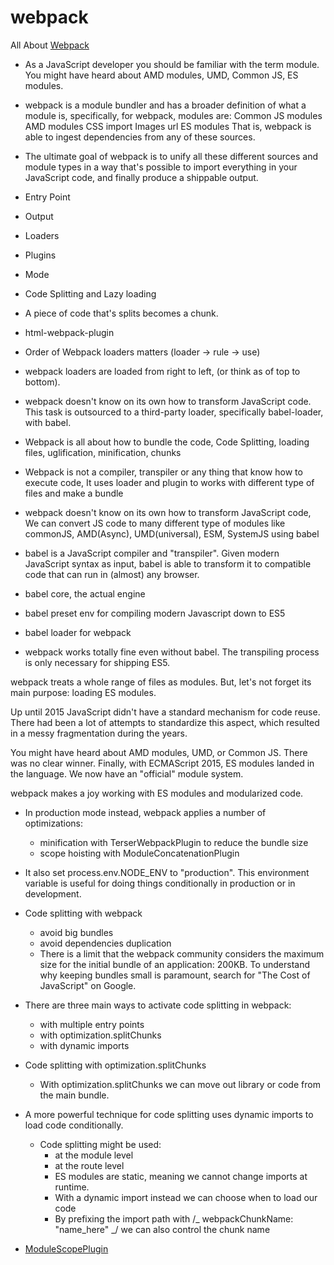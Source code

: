 # webpack

All About [Webpack](https://www.valentinog.com/blog/webpack/)

- As a JavaScript developer you should be familiar with the term module. You might have heard about AMD modules, UMD, Common JS, ES modules.

- webpack is a module bundler and has a broader definition of what a module is, specifically, for webpack, modules are:
  Common JS modules
  AMD modules
  CSS import
  Images url
  ES modules
  That is, webpack is able to ingest dependencies from any of these sources.

- The ultimate goal of webpack is to unify all these different sources and module types in a way that's possible to import everything in your JavaScript code, and finally produce a shippable output.

- Entry Point
- Output
- Loaders
- Plugins
- Mode
- Code Splitting and Lazy loading
- A piece of code that's splits becomes a chunk.
- html-webpack-plugin
- Order of Webpack loaders matters (loader -> rule -> use)
- webpack loaders are loaded from right to left, (or think as of top to bottom).
- webpack doesn't know on its own how to transform JavaScript code. This task is outsourced to a third-party loader, specifically babel-loader, with babel.
- Webpack is all about how to bundle the code, Code Splitting, loading files, uglification, minification, chunks
- Webpack is not a compiler, transpiler or any thing that know how to execute code, It uses loader and plugin to works with different type of files and make a bundle
- webpack doesn't know on its own how to transform JavaScript code, We can convert JS code to many different type of modules like commonJS, AMD(Async), UMD(universal), ESM, SystemJS using babel
- babel is a JavaScript compiler and "transpiler". Given modern JavaScript syntax as input, babel is able to transform it to compatible code that can run in (almost) any browser.
- babel core, the actual engine
- babel preset env for compiling modern Javascript down to ES5
- babel loader for webpack
- webpack works totally fine even without babel. The transpiling process is only necessary for shipping ES5.

webpack treats a whole range of files as modules. But, let's not forget its main purpose: loading ES modules.

Up until 2015 JavaScript didn't have a standard mechanism for code reuse. There had been a lot of attempts to standardize this aspect, which resulted in a messy fragmentation during the years.

You might have heard about AMD modules, UMD, or Common JS. There was no clear winner. Finally, with ECMAScript 2015, ES modules landed in the language. We now have an "official" module system.

webpack makes a joy working with ES modules and modularized code.

- In production mode instead, webpack applies a number of optimizations:

  - minification with TerserWebpackPlugin to reduce the bundle size
  - scope hoisting with ModuleConcatenationPlugin

- It also set process.env.NODE_ENV to "production". This environment variable is useful for doing things conditionally in production or in development.

- Code splitting with webpack

  - avoid big bundles
  - avoid dependencies duplication
  - There is a limit that the webpack community considers the maximum size for the initial bundle of an application: 200KB. To understand why keeping bundles small is paramount, search for "The Cost of JavaScript" on Google.

- There are three main ways to activate code splitting in webpack:

  - with multiple entry points
  - with optimization.splitChunks
  - with dynamic imports

- Code splitting with optimization.splitChunks

  - With optimization.splitChunks we can move out library or code from the main bundle.

- A more powerful technique for code splitting uses dynamic imports to load code conditionally.

  - Code splitting might be used:
    - at the module level
    - at the route level
    - ES modules are static, meaning we cannot change imports at runtime.
    - With a dynamic import instead we can choose when to load our code
    - By prefixing the import path with /_ webpackChunkName: "name_here" _/ we can also control the chunk name

- [ModuleScopePlugin](https://stackoverflow.com/questions/44114436/the-create-react-app-imports-restriction-outside-of-src-directory)
